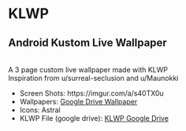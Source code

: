 # KLWP
<h2>Android Kustom Live Wallpaper</h2> <br>
A 3 page custom live wallpaper made with KLWP <br>
Inspiration from u/surreal-seclusion and u/Maunokki <br>

  <ul>
<li> Screen Shots: https://imgur.com/a/s40TX0u</li>
<li> Wallpapers: <a href="https://drive.google.com/open?id=1p0uoQXY0MpIdD-3fXimd0PJfIMmNnvLl"> Google Drive Wallpaper </a></li>
<li> Icons: Astral </li>
<li> KLWP File (google drive): <a href="https://drive.google.com/drive/folders/1ikMmfrFYaXeiAiF1XGF_K3OGZv25lxoE?usp=sharing"> KLWP Google Drive</a></li>
</ul>
